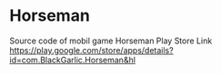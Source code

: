 # Horseman
Source code of mobil game Horseman 
Play Store Link
https://play.google.com/store/apps/details?id=com.BlackGarlic.Horseman&hl
